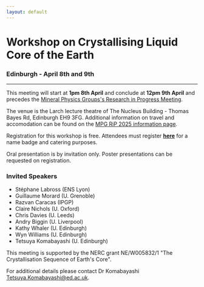 ```yaml
---
layout: default
---
```


# Workshop on Crystallising Liquid Core of the Earth
### Edinburgh - April 8th and 9th

* * *

This meeting will start at __1pm 8th April__ and conclude at __12pm 9th April__ and precedes the [Mineral Physics Groups's Research in Progress Meeting](./RiP_2025.html).

The venue is the Larch lecture theatre of The Nucleus Building - Thomas Bayes Rd, Edinburgh EH9 3FG. Additional information on travel and accomodation can be found on the [MPG RiP 2025 information page](./RiP_2025-planning.html).

Registration for this workshop is free. Attendees must register __<a href="https://forms.office.com/Pages/ResponsePage.aspx?id=sAafLmkWiUWHiRCgaTTcYbw2T4DoKKxOjaEIhHhi9cpUN1dTMVZYNTc4UlVaMjlCOVJJNVZBVTBYMy4u"><ins>here</ins></a>__
 for a name badge and catering purposes.

Oral presentation is by invitation only. Poster presentations can be requested on registration.

### Invited Speakers
*  Stéphane Labross (ENS Lyon)
*  Guillaume Morard (U. Grenoble)
*  Razvan Caracas (IPGP)
*  Claire Nichols (U. Oxford)
*  Chris Davies (U. Leeds)
*  Andry Biggin (U. Liverpool)
*  Kathy Whaler (U. Edinburgh)
*  Wyn Williams (U. Edinburgh)
*  Tetsuya Komabayashi (U. Edinburgh)

This meeting is supported by the NERC grant NE/W005832/1 "The Crystallisation Sequence of Earth's Core".

For additional details please contact Dr Komabayashi <a href="mailto:Tetsuya.Komabayashi@ed.ac.uk">Tetsuya.Komabayashi@ed.ac.uk</a>.
